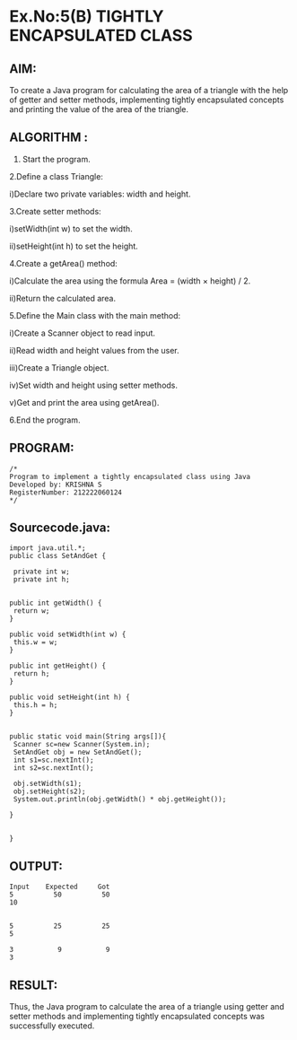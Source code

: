 # Ex.No:5(B) TIGHTLY ENCAPSULATED CLASS

## AIM:
To create a Java program for calculating the area of a triangle with the help of getter and setter methods, implementing tightly encapsulated concepts and printing the value of the area of the triangle.

## ALGORITHM :
1.	Start the program.

2.Define a class Triangle:

i)Declare two private variables: width and height.

3.Create setter methods:

i)setWidth(int w) to set the width.

ii)setHeight(int h) to set the height.

4.Create a getArea() method:

i)Calculate the area using the formula Area = (width × height) / 2.

ii)Return the calculated area.

5.Define the Main class with the main method:

i)Create a Scanner object to read input.

ii)Read width and height values from the user.

iii)Create a Triangle object.

iv)Set width and height using setter methods.

v)Get and print the area using getArea().

6.End the program.


## PROGRAM:
 ```
/*
Program to implement a tightly encapsulated class using Java
Developed by: KRISHNA S
RegisterNumber: 212222060124
*/
```

## Sourcecode.java:
```
import java.util.*;
public class SetAndGet {
 
 private int w;
 private int h;


public int getWidth() {
 return w;
}

public void setWidth(int w) {
 this.w = w;
}

public int getHeight() {
 return h;
}

public void setHeight(int h) {
 this.h = h;
}


public static void main(String args[]){
 Scanner sc=new Scanner(System.in);
 SetAndGet obj = new SetAndGet();
 int s1=sc.nextInt();
 int s2=sc.nextInt();
 
 obj.setWidth(s1);
 obj.setHeight(s2);
 System.out.println(obj.getWidth() * obj.getHeight());

}


}
```

## OUTPUT:

```
Input    Expected     Got
5          50          50
10

	
5          25          25
5

3           9           9
3
```
## RESULT:
Thus, the Java program to calculate the area of a triangle using getter and setter methods and implementing tightly encapsulated concepts was successfully executed.




